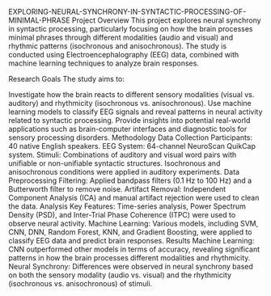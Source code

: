  EXPLORING-NEURAL-SYNCHRONY-IN-SYNTACTIC-PROCESSING-OF-MINIMAL-PHRASE Project Overview
This project explores neural synchrony in syntactic processing, particularly focusing on how the brain processes minimal phrases through different modalities (audio and visual) and rhythmic patterns (isochronous and anisochronous). The study is conducted using Electroencephalography (EEG) data, combined with machine learning techniques to analyze brain responses.

Research Goals
The study aims to:

Investigate how the brain reacts to different sensory modalities (visual vs. auditory) and rhythmicity (isochronous vs. anisochronous).
Use machine learning models to classify EEG signals and reveal patterns in neural activity related to syntactic processing.
Provide insights into potential real-world applications such as brain-computer interfaces and diagnostic tools for sensory processing disorders.
Methodology
Data Collection
Participants: 40 native English speakers.
EEG System: 64-channel NeuroScan QuikCap system.
Stimuli: Combinations of auditory and visual word pairs with unifiable or non-unifiable syntactic structures. Isochronous and anisochronous conditions were applied in auditory experiments.
Data Preprocessing
Filtering: Applied bandpass filters (0.1 Hz to 100 Hz) and a Butterworth filter to remove noise.
Artifact Removal: Independent Component Analysis (ICA) and manual artifact rejection were used to clean the data.
Analysis
Key Features: Time-series analysis, Power Spectrum Density (PSD), and Inter-Trial Phase Coherence (ITPC) were used to observe neural activity.
Machine Learning: Various models, including SVM, CNN, DNN, Random Forest, KNN, and Gradient Boosting, were applied to classify EEG data and predict brain responses.
Results
Machine Learning: CNN outperformed other models in terms of accuracy, revealing significant patterns in how the brain processes different modalities and rhythmicity.
Neural Synchrony: Differences were observed in neural synchrony based on both the sensory modality (audio vs. visual) and the rhythmicity (isochronous vs. anisochronous) of stimuli.
